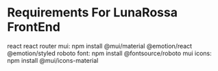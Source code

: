 # Requirements For LunaRossa FrontEnd

react
react router 
mui: npm install @mui/material @emotion/react @emotion/styled
roboto font: npm install @fontsource/roboto
mui icons: npm install @mui/icons-material
